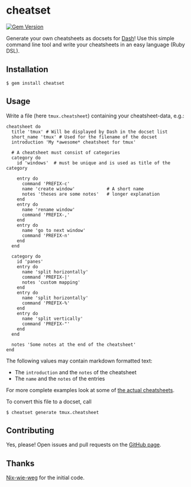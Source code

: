 # cheatset

[![Gem Version](https://badge.fury.io/rb/cheatset.png)](http://badge.fury.io/rb/cheatset)

Generate your own cheatsheets as docsets for [Dash](http://kapeli.com/dash)!
Use this simple command line tool and write your cheatsheets in an easy
language (Ruby DSL).

## Installation

    $ gem install cheatset

## Usage

Write a file (here `tmux.cheatsheet`) containing your cheatsheet-data, e.g.:

```
cheatsheet do
  title 'tmux' # Will be displayed by Dash in the docset list
  short_name 'tmux' # Used for the filename of the docset
  introduction 'My *awesome* cheatsheet for tmux'

  # A cheatsheet must consist of categories
  category do
    id 'windows'  # must be unique and is used as title of the category

    entry do
      command 'PREFIX-c'
      name 'create window'            # A short name
      notes 'theses are some notes'   # longer explanation
    end
    entry do
      name 'rename window'
      command 'PREFIX-,'
    end
    entry do
      name 'go to next window'
      command 'PREFIX-n'
    end
  end

  category do
    id 'panes'
    entry do
      name 'split horizontally'
      command 'PREFIX-|'
      notes 'custom mapping'
    end
    entry do
      name 'split horizontally'
      command 'PREFIX-%'
    end
    entry do
      name 'split vertically'
      command 'PREFIX-"'
    end
  end

  notes 'Some notes at the end of the cheatsheet'
end
```
The following values may contain markdown formatted text:

* The `introduction` and the `notes` of the cheatsheet
* The `name` and the `notes` of the entries

For more complete examples look at some of
[the actual cheatsheets](https://github.com/Kapeli/cheatsheets).

To convert this file to a docset, call

    $ cheatset generate tmux.cheatsheet


## Contributing

Yes, please! Open issues and pull requests on the
[GitHub page](https://github.com/Kapeli/cheatset).

## Thanks

[Nix-wie-weg](https://github.com/Nix-wie-weg/dasheets) for the initial code.

